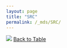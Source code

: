 ```yaml
---
layout: page
title: "SRC"
permalink: /_mds/SRC/
---
```


![](../../alns_9.28.22/aln_5HSAA103797_0.955.png?raw=true
)
[Back to Table](../../display)

